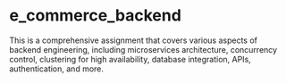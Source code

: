 # e_commerce_backend
This is a comprehensive assignment that covers various aspects of backend engineering, including microservices architecture, concurrency control, clustering for high availability, database integration, APIs, authentication, and more. 
